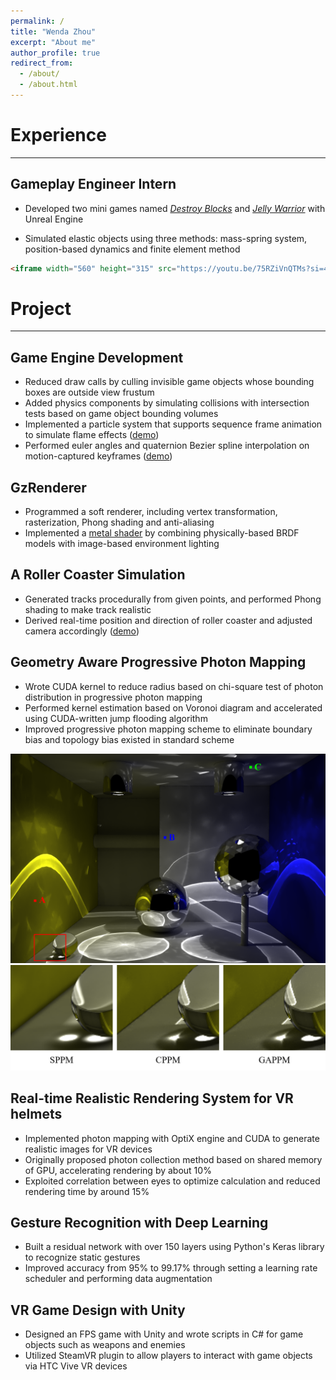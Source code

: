 ```yaml
---
permalink: /
title: "Wenda Zhou"
excerpt: "About me"
author_profile: true
redirect_from: 
  - /about/
  - /about.html
---
```


# Experience

---

## Gameplay Engineer Intern

- Developed two mini games named [*Destroy Blocks*](https://drive.google.com/file/d/1p-Irq4oTw_zVFyyB4XbyJB7pNv7R-LcW/view?usp=sharing) and [*Jelly Warrior*](https://youtu.be/75RZiVnQTMs?si=43WYhWSJryIFql4n) with Unreal Engine

- Simulated elastic objects using three methods: mass-spring system, position-based dynamics and finite element method

```html
<iframe width="560" height="315" src="https://youtu.be/75RZiVnQTMs?si=43WYhWSJryIFql4n" title="YouTube video player" frameborder="0" allow="accelerometer; autoplay; clipboard-write; encrypted-media; gyroscope; picture-in-picture" allowfullscreen></iframe>
```

# Project

---

## Game Engine Development

- Reduced draw calls by culling invisible game objects whose bounding boxes are outside view frustum
- Added physics components by simulating collisions with intersection tests based on game object bounding volumes
- Implemented a particle system that supports sequence frame animation to simulate flame effects ([demo](https://drive.google.com/file/d/1wKoV40oviNj0bW6BNq1i-rOeytk9_q_I/view?usp=sharing))
- Performed euler angles and quaternion Bezier spline interpolation on motion-captured keyframes ([demo](https://drive.google.com/file/d/1_ymHlso5JFII_XviUKM6LPGwG7EUYZHJ/view?usp=sharing))

## GzRenderer

- Programmed a soft renderer, including vertex transformation, rasterization, Phong shading and anti-aliasing
- Implemented a [metal shader](https://drive.google.com/file/d/1SFvnUmWjcF4UZqRzPTeaLTfTPFFlSwBe/view?usp=sharing) by combining physically-based BRDF models with image-based environment lighting

## A Roller Coaster Simulation

- Generated tracks procedurally from given points, and performed Phong shading to make track realistic
- Derived real-time position and direction of roller coaster and adjusted camera accordingly ([demo](https://drive.google.com/file/d/1tqbrImyZLrQsJpeCHQ9YSH3eqp98QVeE/view?usp=sharing))

## Geometry Aware Progressive Photon Mapping

- Wrote CUDA kernel to reduce radius based on chi-square test of photon distribution in progressive photon mapping
- Performed kernel estimation based on Voronoi diagram and accelerated using CUDA-written jump flooding algorithm
- Improved progressive photon mapping scheme to eliminate boundary bias and topology bias existed in standard scheme

<center><img src="images/box.png" width="800"></center>

<center><img src="images/boxDetail.png" width="800"></center>

## Real-time Realistic Rendering System for VR helmets

- Implemented photon mapping with OptiX engine and CUDA to generate realistic images for VR devices
- Originally proposed photon collection method based on shared memory of GPU, accelerating rendering by about 10%
- Exploited correlation between eyes to optimize calculation and reduced rendering time by around 15%

## Gesture Recognition with Deep Learning

- Built a residual network with over 150 layers using Python's Keras library to recognize static gestures
- Improved accuracy from 95% to 99.17% through setting a learning rate scheduler and performing data augmentation

## VR Game Design with Unity

- Designed an FPS game with Unity and wrote scripts in C# for game objects such as weapons and enemies
- Utilized SteamVR plugin to allow players to interact with game objects via HTC Vive VR devices
